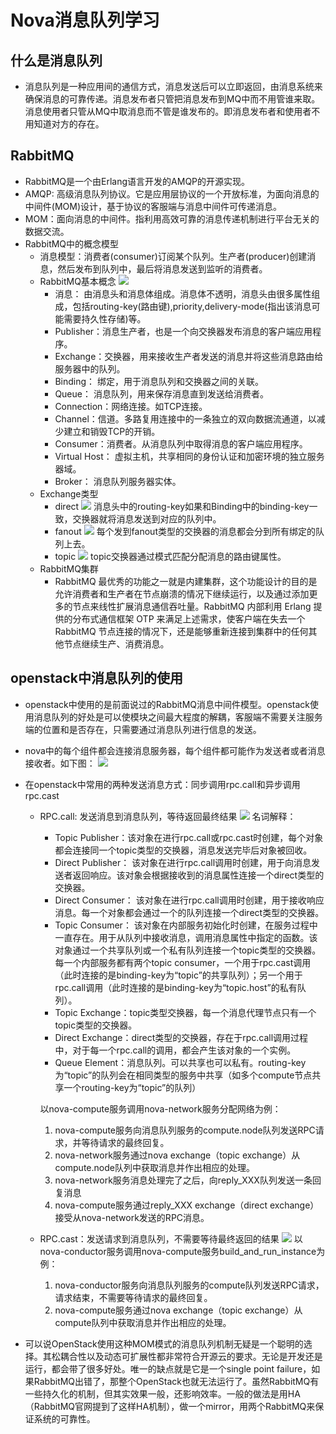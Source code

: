 # Nova消息队列学习

## 什么是消息队列
+ 消息队列是一种应用间的通信方式，消息发送后可以立即返回，由消息系统来确保消息的可靠传递。消息发布者只管把消息发布到MQ中而不用管谁来取。消息使用者只管从MQ中取消息而不管是谁发布的。即消息发布者和使用者不用知道对方的存在。

## RabbitMQ
+ RabbitMQ是一个由Erlang语言开发的AMQP的开源实现。
+ AMQP: 高级消息队列协议。它是应用层协议的一个开放标准，为面向消息的中间件(MOM)设计，基于协议的客服端与消息中间件可传递消息。
+ MOM：面向消息的中间件。指利用高效可靠的消息传递机制进行平台无关的数据交流。   
+ RabbitMQ中的概念模型
    + 消息模型：消费者(consumer)订阅某个队列。生产者(producer)创建消息，然后发布到队列中，最后将消息发送到监听的消费者。
    + RabbitMQ基本概念
    ![](../assets/houhxpictures/f1.PNG)  
        + 消息： 由消息头和消息体组成。消息体不透明，消息头由很多属性组成，包括routing-key(路由键),priority,delivery-mode(指出该消息可能需要持久性存储)等。
        + Publisher：消息生产者，也是一个向交换器发布消息的客户端应用程序。
        + Exchange：交换器，用来接收生产者发送的消息并将这些消息路由给服务器中的队列。
        + Binding： 绑定，用于消息队列和交换器之间的关联。
        + Queue： 消息队列，用来保存消息直到发送给消费者。
        + Connection：网络连接。如TCP连接。
        + Channel：信道。多路复用连接中的一条独立的双向数据流通道，以减少建立和销毁TCP的开销。
        + Consumer：消费者。从消息队列中取得消息的客户端应用程序。
        + Virtual Host： 虚拟主机，共享相同的身份认证和加密环境的独立服务器域。
        + Broker： 消息队列服务器实体。
    + Exchange类型
        + direct
        ![](../assets/houhxpictures/f2.PNG)
        消息头中的routing-key如果和Binding中的binding-key一致，交换器就将消息发送到对应的队列中。
        + fanout
        ![](../assets/houhxpictures/f3.PNG)
        每个发到fanout类型的交换器的消息都会分到所有绑定的队列上去。
        + topic
        ![](../assets/houhxpictures/f4.PNG)
        topic交换器通过模式匹配分配消息的路由键属性。
    + RabbitMQ集群
        + RabbitMQ 最优秀的功能之一就是内建集群，这个功能设计的目的是允许消费者和生产者在节点崩溃的情况下继续运行，以及通过添加更多的节点来线性扩展消息通信吞吐量。RabbitMQ 内部利用 Erlang 提供的分布式通信框架 OTP 来满足上述需求，使客户端在失去一个 RabbitMQ 节点连接的情况下，还是能够重新连接到集群中的任何其他节点继续生产、消费消息。

## openstack中消息队列的使用
+ openstack中使用的是前面说过的RabbitMQ消息中间件模型。openstack使用消息队列的好处是可以使模块之间最大程度的解耦，客服端不需要关注服务端的位置和是否存在，只需要通过消息队列进行信息的发送。
+ nova中的每个组件都会连接消息服务器，每个组件都可能作为发送者或者消息接收者。如下图：
![](../assets/houhxpictures/f5.PNG)
+ 在openstack中常用的两种发送消息方式：同步调用rpc.call和异步调用rpc.cast
    + RPC.call: 发送消息到消息队列，等待返回最终结果
    ![](../assets/houhxpictures/f6.PNG)
    名词解释：  
        + Topic Publisher：该对象在进行rpc.call或rpc.cast时创建，每个对象都会连接同一个topic类型的交换器，消息发送完毕后对象被回收。
        + Direct Publisher： 该对象在进行rpc.call调用时创建，用于向消息发送者返回响应。该对象会根据接收到的消息属性连接一个direct类型的交换器。
        + Direct Consumer： 该对象在进行rpc.call调用时创建，用于接收响应消息。每一个对象都会通过一个的队列连接一个direct类型的交换器。
        + Topic Consumer： 该对象在内部服务初始化时创建，在服务过程中一直存在。用于从队列中接收消息，调用消息属性中指定的函数。该对象通过一个共享队列或一个私有队列连接一个topic类型的交换器。每一个内部服务都有两个topic consumer，一个用于rpc.cast调用（此时连接的是binding-key为“topic”的共享队列）；另一个用于rpc.call调用（此时连接的是binding-key为“topic.host”的私有队列）。
        + Topic Exchange：topic类型交换器，每一个消息代理节点只有一个topic类型的交换器。
        + Direct Exchange：direct类型的交换器，存在于rpc.call调用过程中，对于每一个rpc.call的调用，都会产生该对象的一个实例。
        + Queue Element：消息队列。可以共享也可以私有。routing-key为“topic”的队列会在相同类型的服务中共享（如多个compute节点共享一个routing-key为“topic”的队列）  
  
        以nova-compute服务调用nova-network服务分配网络为例： 
        1. nova-compute服务向消息队列服务的compute.node队列发送RPC请求，并等待请求的最终回复。 
        2. nova-network服务通过nova exchange（topic exchange）从compute.node队列中获取消息并作出相应的处理。 
        3. nova-network服务消息处理完了之后，向reply_XXX队列发送一条回复消息 
        4. nova-compute服务通过reply_XXX exchange（direct exchange）接受从nova-network发送的RPC消息。

    + RPC.cast：发送请求到消息队列，不需要等待最终返回的结果
    ![](../assets/houhxpictures/f7.PNG)
    以nova-conductor服务调用nova-compute服务build_and_run_instance为例： 
        1. nova-conductor服务向消息队列服务的compute队列发送RPC请求，请求结束，不需要等待请求的最终回复。 
        2. nova-compute服务通过nova exchange（topic exchange）从compute队列中获取消息并作出相应的处理。

+ 可以说OpenStack使用这种MOM模式的消息队列机制无疑是一个聪明的选择。其松耦合性以及动态可扩展性都非常符合开源云的要求。无论是开发还是运行，都会带了很多好处。唯一的缺点就是它是一个single point failure，如果RabbitMQ出错了，那整个OpenStack也就无法运行了。虽然RabbitMQ有一些持久化的机制，但其实效果一般，还影响效率。一般的做法是用HA（RabbitMQ官网提到了这样HA机制），做一个mirror，用两个RabbitMQ来保证系统的可靠性。